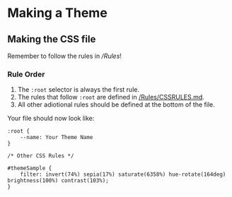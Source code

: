 # Making a Theme

## Making the CSS file

Remember to follow the rules in */Rules*!

### Rule Order

1. The `:root` selector is always the first rule.
2. The rules that follow `:root` are defined in [/Rules/CSSRULES.md](<../Rules/CSSRULES.md>).
3. All other adiotional rules should be defined at the bottom of the file.

Your file should now look like:
```
:root {
	--name: Your Theme Name
}

/* Other CSS Rules */

#themeSample {
	filter: invert(74%) sepia(17%) saturate(6358%) hue-rotate(164deg) brightness(100%) contrast(103%);
}
```